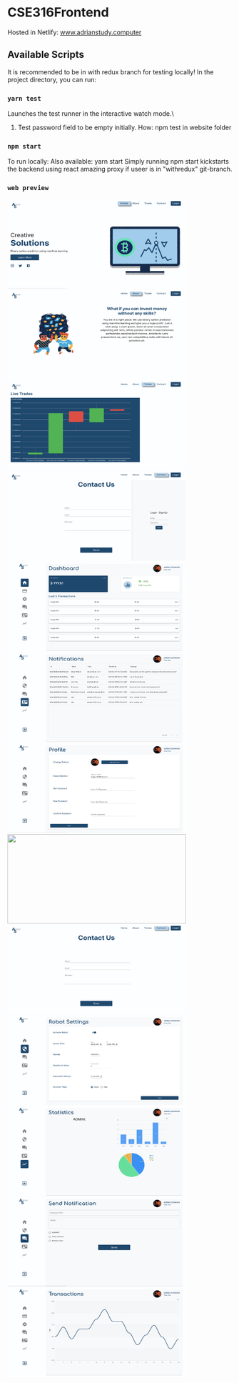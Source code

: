 
# CSE316Frontend
Hosted in Netlify: www.adrianstudy.computer


## Available Scripts

It is recommended to be in with redux branch for testing locally!
In the project directory, you can run:

### `yarn test` 

Launches the test runner in the interactive watch mode.\
1. Test password field to be empty initially. How: npm test in website folder

### `npm start`
To run locally: Also available: yarn start
Simply running npm start kickstarts the backend using react amazing proxy if useer is in "withredux" git-branch.

### `web preview`

<img src="/images/landing.png" width="400" height="200">
<img src="/images/about.png" width="400" height="200">
<img src="/images/trades.png" width="400" height="200">
<img src="/images/login.png" width="400" height="200">
<img src="/images/userdashboard.png" width="400" height="200">
<img src="/images/notifications.png" width="400" height="200">
<img src="/images/profile.png" width="400" height="200">
<img src="/images/admindashobard.png" width="400" height="200">
<img src="/images/contact.png" width="400" height="200">
<img src="/images/robot.png" width="400" height="200">
<img src="/images/statistics.png" width="400" height="200">
<img src="/images/adminnotification.png" width="400" height="200">
<img src="/images/transactions.png" width="400" height="200">


